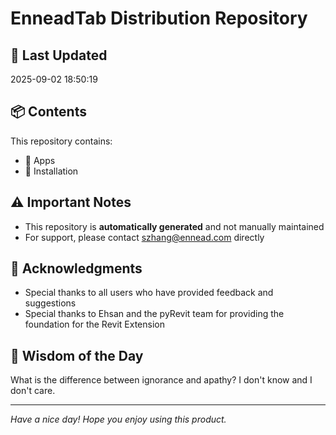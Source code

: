 # EnneadTab Distribution Repository

## 📅 Last Updated
2025-09-02 18:50:19



## 📦 Contents
This repository contains:
- 📂 Apps
- 📂 Installation

## ⚠️ Important Notes
- This repository is **automatically generated** and not manually maintained
- For support, please contact szhang@ennead.com directly

## 🙏 Acknowledgments
- Special thanks to all users who have provided feedback and suggestions
- Special thanks to Ehsan and the pyRevit team for providing the foundation for the Revit Extension

## 💭 Wisdom of the Day
What is the difference between ignorance and apathy?    I don't know and I don't care.

---
*Have a nice day! Hope you enjoy using this product.*
